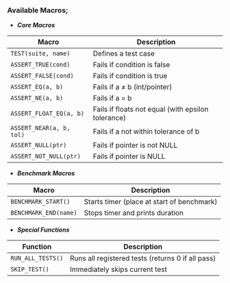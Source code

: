 ### Available Macros;

- ***Core Macros***

| Macro | Description |
|-------|-------------|
| `TEST(suite, name)` | Defines a test case |
| `ASSERT_TRUE(cond)` | Fails if condition is false |
| `ASSERT_FALSE(cond)` | Fails if condition is true |
| `ASSERT_EQ(a, b)` | Fails if a ≠ b (int/pointer) |
| `ASSERT_NE(a, b)` | Fails if a = b |
| `ASSERT_FLOAT_EQ(a, b)` | Fails if floats not equal (with epsilon tolerance) |
| `ASSERT_NEAR(a, b, tol)` | Fails if a not within tolerance of b |
| `ASSERT_NULL(ptr)` | Fails if pointer is not NULL |
| `ASSERT_NOT_NULL(ptr)` | Fails if pointer is NULL |

- ***Benchmark Macros***

| Macro | Description |
|-------|-------------|
| `BENCHMARK_START()` | Starts timer (place at start of benchmark) |
| `BENCHMARK_END(name)` | Stops timer and prints duration |

- ***Special Functions***

| Function | Description |
|----------|-------------|
| `RUN_ALL_TESTS()` | Runs all registered tests (returns 0 if all pass) |
| `SKIP_TEST()` | Immediately skips current test |

